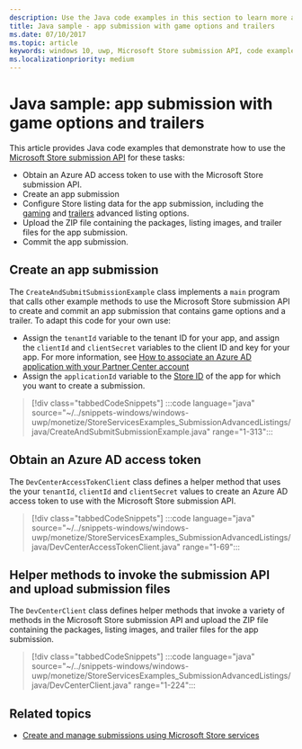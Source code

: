 ```yaml
---
description: Use the Java code examples in this section to learn more about submitting game options and trailers using the Microsoft Store submission API.
title: Java sample - app submission with game options and trailers
ms.date: 07/10/2017
ms.topic: article
keywords: windows 10, uwp, Microsoft Store submission API, code examples, game options, trailers, advanced listings, java
ms.localizationpriority: medium
---
```

# Java sample: app submission with game options and trailers

This article provides Java code examples that demonstrate how to use the [Microsoft Store submission API](create-and-manage-submissions-using-windows-store-services.md) for these tasks:

* Obtain an Azure AD access token to use with the Microsoft Store submission API.
* Create an app submission
* Configure Store listing data for the app submission, including the [gaming](manage-app-submissions.md#gaming-options-object) and [trailers](manage-app-submissions.md#trailer-object) advanced listing options.
* Upload the ZIP file containing the packages, listing images, and trailer files for the app submission.
* Commit the app submission.

<span id="create-app-submission"></span>

## Create an app submission

The `CreateAndSubmitSubmissionExample` class implements a `main` program that calls other example methods to use the Microsoft Store submission API to create and commit an app submission that contains game options and a trailer. To adapt this code for your own use:

* Assign the `tenantId` variable to the tenant ID for your app, and assign the `clientId` and `clientSecret` variables to the client ID and key for your app. For more information, see [How to associate an Azure AD application with your Partner Center account](create-and-manage-submissions-using-windows-store-services.md#how-to-associate-an-azure-ad-application-with-your-partner-center-account)
* Assign the `applicationId` variable to the [Store ID](in-app-purchases-and-trials.md#store-ids) of the app for which you want to create a submission.

> [!div class="tabbedCodeSnippets"]
:::code language="java" source="~/../snippets-windows/windows-uwp/monetize/StoreServicesExamples_SubmissionAdvancedListings/java/CreateAndSubmitSubmissionExample.java" range="1-313":::

<span id="token"></span>

## Obtain an Azure AD access token

The `DevCenterAccessTokenClient` class defines a helper method that uses the your `tenantId`, `clientId` and `clientSecret` values to create an Azure AD access token to use with the Microsoft Store submission API.

> [!div class="tabbedCodeSnippets"]
:::code language="java" source="~/../snippets-windows/windows-uwp/monetize/StoreServicesExamples_SubmissionAdvancedListings/java/DevCenterAccessTokenClient.java" range="1-69":::


<span id="utilities"></span>

## Helper methods to invoke the submission API and upload submission files

The `DevCenterClient` class defines helper methods that invoke a variety of methods in the Microsoft Store submission API and upload the ZIP file containing the packages, listing images, and trailer files for the app submission.

> [!div class="tabbedCodeSnippets"]
:::code language="java" source="~/../snippets-windows/windows-uwp/monetize/StoreServicesExamples_SubmissionAdvancedListings/java/DevCenterClient.java" range="1-224":::

## Related topics

* [Create and manage submissions using Microsoft Store services](create-and-manage-submissions-using-windows-store-services.md)
